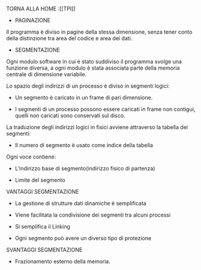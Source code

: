 TORNA ALLA HOME :[[TPI]]
- PAGINAZIONE
    

Il programma è diviso in pagine della stessa dimensione, senza tener conto della distinzione tra area del codice e area dei dati.

- SEGMENTAZIONE
    

Ogni modulo software in cui è stato suddiviso il programma svolge una funzione diversa, a ogni modulo è stata associata parte della memoria centrale di dimensione variabile.

Lo spazio degli indirizzi di un processo è diviso in segmenti logici:

- Un segmento è caricato in un frame di pari dimensione.
    
- I segmenti di un processo possono essere caricati in frame non contigui, quelli non caricati sono conservati sul disco.
    

La traduzione degli indirizzi logici in fisici avviene attraverso la tabella dei segmenti:

- Il numero di segmento è usato come indice della tabella
    

Ogni voce contiene:

- L’indirizzo base di segmento(indirizzo fisico di partenza)
    
- Limite del segmento
    

VANTAGGI SEGMENTAZIONE

- La gestione di strutture dati dinamiche è semplificata
    
- Viene facilitata la condivisione dei segmenti tra alcuni processi
    
- Si semplifica il Linking 
    
- Ogni segmento può avere un diverso tipo di protezione
    

SVANTAGGI SEGMENTAZIONE

- Frazionamento esterno della memoria.